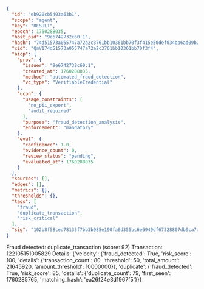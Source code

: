 ```json
{
  "id": "eb920cb5403a63b1",
  "scope": "agent",
  "key": "RESULT",
  "epoch": 1760288035,
  "host_pid": "9e6742732c60:1",
  "hash": "74d51573a055747a72a2c3761bb10361bb70f3f415e50def034db6ad09b2e8a3",
  "cid": "QmV174d51573a055747a72a2c3761bb10361bb70f3f4",
  "aicp": {
    "prov": {
      "issuer": "9e6742732c60:1",
      "created_at": 1760288035,
      "method": "automated_fraud_detection",
      "vc_type": "VerifiableCredential"
    },
    "ucon": {
      "usage_constraints": [
        "no_pii_export",
        "audit_required"
      ],
      "purpose": "fraud_detection_analysis",
      "enforcement": "mandatory"
    },
    "eval": {
      "confidence": 1.0,
      "evidence_count": 0,
      "review_status": "pending",
      "evaluated_at": 1760288035
    }
  },
  "sources": [],
  "edges": [],
  "metrics": {},
  "thresholds": {},
  "tags": [
    "fraud",
    "duplicate_transaction",
    "risk_critical"
  ],
  "sig": "102b8f58ced78135f7bb3b985e190fa6d355bc6e6949df67328807db9ca7a0af"
}
```

Fraud detected: duplicate_transaction (score: 92)
Transaction: 122105151005829
Details: {'velocity': {'fraud_detected': True, 'risk_score': 100, 'details': {'transaction_count': 80, 'threshold': 50, 'total_amount': 21645920, 'amount_threshold': 10000000}}, 'duplicate': {'fraud_detected': True, 'risk_score': 85, 'details': {'duplicate_count': 79, 'first_seen': 1760285765, 'matching_hash': 'ea26f24e3d1967f5'}}}